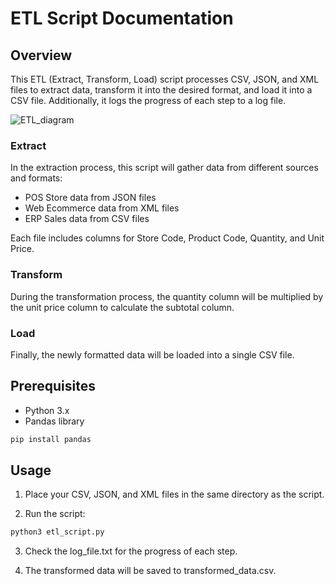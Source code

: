 # ETL Script Documentation
## Overview
This ETL (Extract, Transform, Load) script processes CSV, JSON, and XML files to extract data, transform it into the desired format, and load it into a CSV file. Additionally, it logs the progress of each step to a log file.


![ETL_diagram](https://github.com/user-attachments/assets/8eae55cf-763b-4a07-9207-cc85954eb1d4)

### Extract
In the extraction process, this script will gather data from different sources and formats:
- POS Store data from JSON files
- Web Ecommerce data from XML files
- ERP Sales data from CSV files
  
Each file includes columns for Store Code, Product Code, Quantity, and Unit Price.

### Transform
During the transformation process, the quantity column will be multiplied by the unit price column to calculate the subtotal column.

### Load
Finally, the newly formatted data will be loaded into a single CSV file.

## Prerequisites
- Python 3.x
- Pandas library
```bash
pip install pandas
```

## Usage
1. Place your CSV, JSON, and XML files in the same directory as the script.

2. Run the script:
```bash
python3 etl_script.py
```

3. Check the log_file.txt for the progress of each step.

4. The transformed data will be saved to transformed_data.csv.
